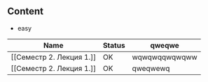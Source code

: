 ## Content
* easy

| Name                     | Status | qweqwe        |
| ------------------------ | ------ | ------------- |
| [[Семестр 2. Лекция 1.]] | OK     | wqwqwqqwqwqww |
| [[Семестр 2. Лекция 1.]] | OK     | qweqwewq      |

